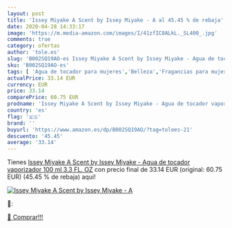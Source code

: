 ```yaml
---
layout: post
title: 'Issey Miyake A Scent by Issey Miyake - A al 45.45 % de rebaja'
date: 2020-04-28 14:33:17
image: 'https://m.media-amazon.com/images/I/41zfIC8ALkL._SL400_.jpg'
comments: true
category: ofertas
author: 'tole.es'
slug: 'B002SQ19AO-es Issey Miyake A Scent by Issey Miyake - Agua de tocador...'
sku: 'B002SQ19AO-es'
tags: [ 'Agua de tocador para mujeres','Belleza','Fragancias para mujeres','Instrumentos de percusión para niños','Instrumentos musicales para niños','Juguetes','Juguetes y juegos','Perfumes y fragancias','Productos para el cuidado de la piel','Sets y juegos para el cuidado de la piel','agua','de','tocador', ]
actualPrice: 33.14 EUR
currency: EUR
price: 33.14
comparePrice: 60.75 EUR
prodname: 'Issey Miyake A Scent by Issey Miyake - Agua de tocador vaporizador  100 ml 3.3 FL. OZ'
country: 'es'
flag: '🇪🇸'
brand: ''
buyurl: 'https://www.amazon.es/dp/B002SQ19AO/?tag=tolees-21'
descuento: '45.45'
average: '33.14'
---
```


Tienes [Issey Miyake A Scent by Issey Miyake - Agua de tocador vaporizador  100 ml 3.3 FL. OZ](https://www.amazon.es/dp/B002SQ19AO/?tag=tolees-21) con precio final de  33.14 EUR (original: 60.75 EUR) (45.45 %  de rebaja) aqui!

[![Issey Miyake A Scent by Issey Miyake - A](https://m.media-amazon.com/images/I/41zfIC8ALkL._SL400_.jpg)](https://www.amazon.es/dp/B002SQ19AO/?tag=tolees-21)

🔎:


[🛒 Comprar!!!](https://www.amazon.es/dp/B002SQ19AO/?tag=tolees-21)
